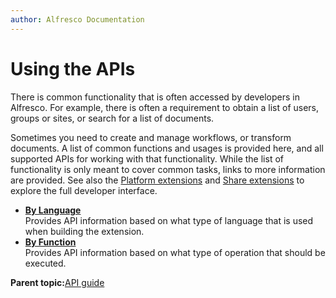 ```yaml
---
author: Alfresco Documentation
---
```


# Using the APIs

There is common functionality that is often accessed by developers in Alfresco. For example, there is often a requirement to obtain a list of users, groups or sites, or search for a list of documents.

Sometimes you need to create and manage workflows, or transform documents. A list of common functions and usages is provided here, and all supported APIs for working with that functionality. While the list of functionality is only meant to cover common tasks, links to more information are provided. See also the [Platform extensions](dev-platform-extensions.md) and [Share extensions](dev-extensions-share.md) to explore the full developer interface.

-   **[By Language](../concepts/dev-api-by-language.md)**  
Provides API information based on what type of language that is used when building the extension.
-   **[By Function](../concepts/dev-api-by-function.md)**  
Provides API information based on what type of operation that should be executed.

**Parent topic:**[API guide](../concepts/dev-api-intro.md)

